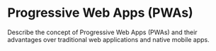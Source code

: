 # Progressive Web Apps (PWAs)

Describe the concept of Progressive Web Apps (PWAs) and their advantages over traditional web applications and native mobile apps.